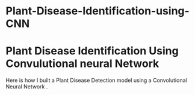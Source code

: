 # Plant-Disease-Identification-using-CNN
# Plant Disease Identification Using Convulutional neural Network

Here is how I built a Plant Disease Detection model using a Convolutional Neural Network .

